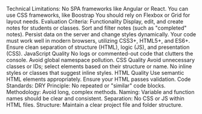 Technical Limitations:
No SPA frameworks like Angular or React.
You can use CSS frameworks, like Boostrap
You should rely on Flexbox or Grid for layout needs.
Evaluation Criteria:
Functionality
Display, edit, and create notes for students or classes.
Sort and filter notes (such as "completed" notes).
Persist data on the server and change styles dynamically.
Your code must work well in modern browsers, utilizing CSS3+, HTML5+, and ES6+.
Ensure clean separation of structure (HTML), logic (JS), and presentation (CSS).
JavaScript Quality
No logs or commented-out code that clutters the console.
Avoid global namespace pollution.
CSS Quality
Avoid unnecessary classes or IDs; select elements based on their structure or name.
No inline styles or classes that suggest inline styles.
HTML Quality
Use semantic HTML elements appropriately.
Ensure your HTML passes validation.
Code Standards:
DRY Principle: No repeated or "similar" code blocks.
Methodology: Avoid long, complex methods.
Naming: Variable and function names should be clear and consistent.
Separation: No CSS or JS within HTML files.
Structure: Maintain a clear project file and folder structure.